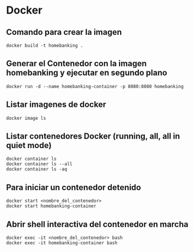 <!-- usare esto para guardar comandos que necesite -->
# Docker 
## Comando para crear la imagen 
```
docker build -t homebanking .
```

## Generar el Contenedor con la imagen homebanking y ejecutar en segundo plano
```
docker run -d --name homebanking-container -p 8080:8080 homebanking
```
## Listar imagenes de docker
```
docker image ls
```
## Listar contenedores Docker (running, all, all in quiet mode)
```
docker container ls
docker container ls --all
docker container ls -aq
```
## Para iniciar un contenedor detenido 
```
docker start <nombre_del_contenedor>
docker start homebanking-container

```
## Abrir shell interactiva del contenedor en marcha
```
docker exec -it <nombre_del_contenedor> bash
docker exec -it homebanking-container bash
```